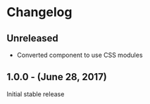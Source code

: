 Changelog
=========

Unreleased
----------
* Converted component to use CSS modules

1.0.0 - (June 28, 2017)
------------------
Initial stable release
